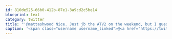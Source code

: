 ```yaml
---
id: 810de525-66b0-412b-87e1-3a9cd2c5be14
blueprint: text
category: twitter
title: "'@mattashwood Nice. Just jb the ATV2 on the weekend, but I guess this would offer 1080p"
caption: '<span class="username username_linked">@<a href="https://twitter.com/mattashwood" title="Matt Ashwood">mattashwood</a></span> Nice. Just jb the ATV2 on the weekend, but I guess this would offer 1080p'
---
```

